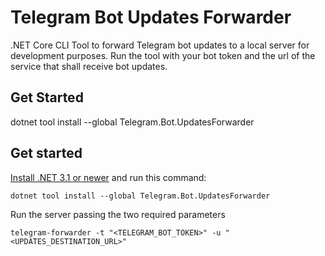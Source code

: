 # Telegram Bot Updates Forwarder
.NET Core CLI Tool to forward Telegram bot updates to a local server for development purposes. Run the tool with your bot token and the url of the service that shall receive bot updates.

## Get Started

dotnet tool install --global Telegram.Bot.UpdatesForwarder

## Get started

[Install .NET 3.1 or newer](https://get.dot.net) and run this command:

```
dotnet tool install --global Telegram.Bot.UpdatesForwarder
```

Run the server passing the two required parameters

```
telegram-forwarder -t "<TELEGRAM_BOT_TOKEN>" -u "<UPDATES_DESTINATION_URL>"
```

